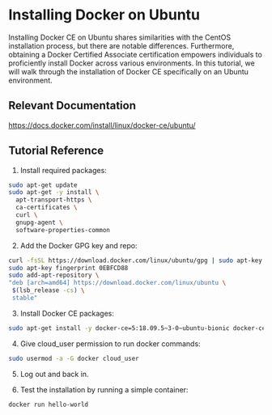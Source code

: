 # Installing Docker on Ubuntu

Installing Docker CE on Ubuntu shares similarities with the CentOS installation process, but there are notable differences. Furthermore, obtaining a Docker Certified Associate certification empowers individuals to proficiently install Docker across various environments. In this tutorial, we will walk through the installation of Docker CE specifically on an Ubuntu environment.

## Relevant Documentation

https://docs.docker.com/install/linux/docker-ce/ubuntu/

## Tutorial Reference

1. Install required packages:
```bash
sudo apt-get update
sudo apt-get -y install \
  apt-transport-https \
  ca-certificates \
  curl \
  gnupg-agent \
  software-properties-common
```
2. Add the Docker GPG key and repo:
```bash
curl -fsSL https://download.docker.com/linux/ubuntu/gpg | sudo apt-key add -
sudo apt-key fingerprint 0EBFCD88
sudo add-apt-repository \
"deb [arch=amd64] https://download.docker.com/linux/ubuntu \
 $(lsb_release -cs) \
 stable"
```
3. Install Docker CE packages:
```bash
sudo apt-get install -y docker-ce=5:18.09.5~3-0~ubuntu-bionic docker-ce-cli=5:18.09.5~3-0~ubuntu-bionic containerd.io
```
4. Give  cloud_user  permission to run docker commands:
```bash
sudo usermod -a -G docker cloud_user
```
5. Log out and back in.

6. Test the installation by running a simple container:
```bash
docker run hello-world
```